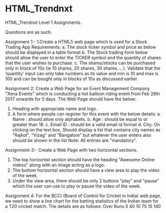 
# HTML_Trendnxt
HTML_Trendnxt Level 1 Assignments.
 
 
Questions are as such:

Assignment 1:-
1.Create a HTML5 web page which is used for a Stock Trading App
Requirements:
a. The stock ticker symbol and price as below should be displayed in a table format
b. The Stock trading form below should allow the user to enter the TICKER symbol and the
quantity of shares that the user wishes to purchase.
c. The shares/stocks can be purchased only in block of 10s (ie 10 shares, 20 shares, 30
shares…..). Validate that the ‘quantity’ input can only take numbers as its value and min is 10
and max is 100 and can be bought only in blocks of 10s as discussed earlier.

Assignment 2:
Create a Web Page for an Event Management Company "Xena Events" which is conducting a
hot balloon riding event from Feb 28th 2017 onwards for 5 days.
The Web Page should have the below:
1. Heading with appropriate name and logo.
2. A form where people can register for this event with the below details:
 a. Name : should allow only alphabets.
 b. Age : should be equal to or greater than 18.
 c. Email ID : should be a valid email id format
 d. City: On clicking on the text box, Should display a list that contains city names as "Rajkot",
"Vizag" and "Bangalore" but whatever the user enters also should be shown in the list
 Note: All entries are "mandatory".
 
Assignment-3:-
Create a Web Page with two horizontal sections.
1. The top horizontal section should have the heading "Awesome Online videos" along
with an image acting as a logo.
2. The bottom horizontal section should have a view area to play the video of the week.
3. Under the view area, there should be only 2 buttons "play" and "pause" which the
user can use to play or pause the video of the week.

Assignment 4:
For the BCCI (Board of Control for Cricket in India) web page, we need to show a line
chart for the batting statistics of the Indian team for a T20 cricket match.
The details are as follows:
Over Runs
5 40
10 75
15 140
 
